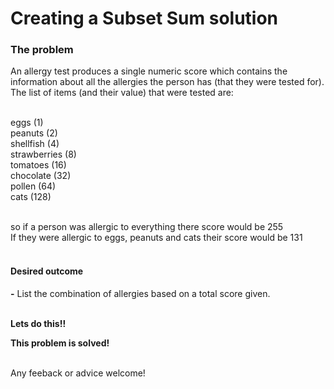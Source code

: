 <h1>Creating a Subset Sum solution</h1>

<h3>The problem</h3>

 An allergy test produces a single numeric score which contains the information about all the allergies the person has (that they were tested for). The list of items (and their value) that were tested are:<br><br>

eggs (1)<br>
peanuts (2)<br>
shellfish (4)<br>
strawberries (8)<br>
tomatoes (16)<br>
chocolate (32)<br>
pollen (64)<br>
cats (128)<br><br>

so if a person was allergic to everything there score would be 255 <br>
If they were allergic to eggs, peanuts and cats their score would be 131<br><br>

<h4>Desired outcome</h4>

**-** List the combination of allergies based on a total score given.<br><br>

**Lets do this!!**

**This problem is solved!**<br><Br>

Any feeback or advice welcome!